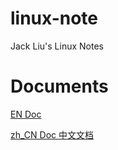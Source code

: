 # linux-note
Jack Liu's Linux Notes

# Documents

[EN Doc](https://github.com/iotd/linux-note/tree/master/EN)

[zh_CN Doc 中文文档](https://github.com/iotd/linux-note/tree/master/zh_CN)

